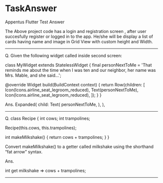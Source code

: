 # TaskAnswer
Appentus Flutter Test Answer



The Above project code has a login and registration screen , after user succesfully register or logged in to the app. He/she will be display a list of cards having name and image in Grid View with custom height and Width.




------------------------------------------------------------------------------------------------------------------------------------------------------


Q. Given the following widget called inside second screen:

class MyWidget extends StatelessWidget {
  final personNextToMe = 'That reminds me about the time when I was ten and our neighbor, her name was Mrs. Mable, and she said...';

  @override
  Widget build(BuildContext context) {
    return Row(children: [
      Icon(Icons.airline_seat_legroom_reduced),
      Text(personNextToMe),
      Icon(Icons.airline_seat_legroom_reduced),
    ]);
  }
}


Ans. Expanded(
  child: Text(
    personNextToMe,
  ),
),


------------------------------------------------------------------------------------------------------------------------------------------------------

Q. class Recipe {
  int cows;
  int trampolines;

  Recipe(this.cows, this.trampolines);
  
  int makeMilkshake() {
    return cows + trampolines;
  }
}

Convert makeMilkshake() to a getter called milkshake using the shorthand “fat arrow” syntax.


Ans. 

int get milkshake => cows + trampolines;



------------------------------------------------------------------------------------------------------------------------------------------------------
